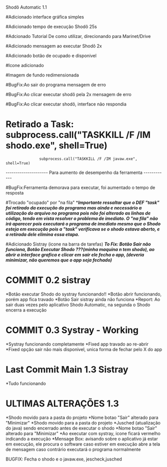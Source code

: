 Shodô Automatic 1.1

#Adicionado interface gráfica simples

#Adicionado tempo de execução Shodô 25s

#Adcionado Tutorial De como utilizar, direcionando para Marinet/Drive

#Adicionado mensagem ao executar Shodô 2x

#Adicionado botão de ocupado e disponivel

#Icone adicionado

#Imagem de fundo redimensionada 

#BugFix:Ao sair do programa mensagem de erro

#BugFix:Ao clicar executar shodô pela 2x mensagem de erro

#BugFix:Ao clicar executar shodô, interface não respondia

# Retirado a Task: subprocess.call("TASKKILL /F /IM shodo.exe", shell=True)
                   subprocess.call("TASKKILL /F /IM javaw.exe", shell=True)
--------------------- Para aumento de desempenho da ferramenta ------------

#BugFix:Ferramenta demorava para executar, foi aumentado o tempo de resposta

#Trocado "ocupado" por "na fila"
******Importante ressaltar  que o DEF "task" foi retirado da execução do programa mas ainda e necessário a utilização do arquivo no programa pois não foi alterado as linhas de código, tendo em vista resolver o problema de imediato.  O "na fila" não irá aparecer pois executará o programa de imediato mesmo que o Shodo esteja em execução pois a "task" verificava se o shodo estava aberto, e a retirada dele elimina essa etapa.*****

#Adicionado Sistray (icone na barra de tarefas)
*****To Fix: Botão Sair não funciona, Botão Executar Shodo ???(minha maquina n tem shodo), ao abrir a interface grafica e clicar em sair ele fecha o app, (deveria minimizar, não queremos que o app seja fechado)*****

# COMMIT 0.2 sistray
*Botão executar Shodo do systray funcionando!!
*Botão abrir funcionando, porém app fica travado
*Botão Sair sistray ainda não funciona
*Report: Ao sair duas vezes pelo aplicativo Shodo Automatic, na segunda o Shodo encerra a execução

# COMMIT 0.3 Systray - Working
*Systray funcionando completamente
*Fixed app travado ao re-abrir
*Fixed opção sair não mais disponivel, unica forma de fechar pelo X do app

# Last Commit Main 1.3 Sistray
*Tudo funcionando

# ULTIMAS ALTERAÇÕES 1.3
*Shodo movido para a pasta do projeto
*Nome botao "Sair" alterado para "Minimizar"
*Shodo movido para a pasta do projeto *Jusched (atualização do java) sendo encerrado antes de executar o shodo *Nome botao "Sair" alterado para "Minimizar"
*Ao executar com systray, icone ficará vermelho indicando a execução
*Mensage Box: avisando sobre o aplicativo já estar em execução, ele procura o software caso estiver em execução abre a tela de mensagem caso contrário executará o programa normalmente


BUGFIX: Fecha o shodo e o javaw.exe, jescheck,jusched
 
